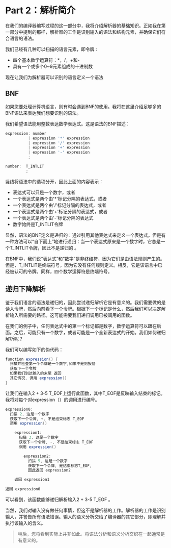 # Part 2：解析简介 

 在我们的编译器编写过程的这一部分中，我将介绍解析器的基础知识。正如我在第一部分中提到的那样，解析器的工作是识别输入的语法和结构元素，并确保它们符合语言的语法。 

 我们已经有几种可以扫描的语言元素，即令牌 :

* 四个基本数学运算符：*，/，+和-
* 具有一个或多个0~9元素组成的十进制数

 现在让我们为解析器可以识别的语言定义一个语法 

## BNF

 如果您要处理计算机语言，则有时会遇到BNF的使用。我将在这里介绍足够多的BNF语法来表达我们想要识别的语法。 

 我们希望语法能用整数表达数学表达式。这是语法的BNF描述： 

```C#
expression: number
          | expression '*' expression
          | expression '/' expression
          | expression '+' expression
          | expression '-' expression
          ;

number:  T_INTLIT
    	 ;
```

 竖线将语法中的选项分开，因此上面的内容表示：

* 表达式可以只是一个数字，或者
* 一个表达式是两个由'*'标记分隔的表达式，或者
* 一个表达式是两个由'/'标记分隔的表达式，或者
* 一个表达式是两个由'+'标记分隔的表达式，或者
* 一个表达式是两个由'-'标记分隔的表达式
* 数字始终是T_INTLIT令牌  

 显然，语法的BNF定义是递归的：通过引用其他表达式来定义一个表达式。但是有一种方法可以“自下而上”地进行递归：当一个表达式原来是一个数字时，它总是一个T_INTLIT令牌，因此不是递归的 。

 在BNF中，我们说“表达式”和“数字”是非终结符，因为它们是由语法规则产生的。但是，T_INTLIT是终端符号，因为它没有任何规则定义。相反，它是该语言中已经被认可的令牌。同样，四个数学运算符是终端符号。 

## 递归下降解析

鉴于我们语言的语法是递归的，因此尝试递归解析它是有意义的。我们需要做的是读入令牌，然后向前看下一个令牌。根据下一个标记是什么，然后我们可以决定解析输入所需要的路径。这可能需要我们递归调用已被调用的函数。

在我们的例子中，任何表达式中的第一个标记都是数字，数学运算符可以跟在后面。之后，可能只有一个数字，或者可能是一个全新表达式的开始。我们如何递归解析呢？

我们可以编写如下的伪代码：

```C#
function expression() {
  扫描并检查第一个令牌是一个数字,如果不是则报错
  获取下一个令牌
  如果我们到达输入的末尾 返回
  其它情况, 调用 expression()
}
```

 让我们在输入2 + 3-5 T_EOF上运行此函数，其中T_EOF是反映输入结束的标记。我将对每个对expression（）的调用进行编号。 

```C#
expression0:
  扫描 2, 这是一个数字
  获取下一个令牌, +, 不是结束标志 T_EOF
  调用 expression()

    expression1:
      扫描 3, 这是一个数字
      获取下一个令牌, -, 不是结束标志 T_EOF
      调用 expression()

        expression2:
          扫描 5, 这是一个数字
          获取下一个令牌, 是结束标志T_EOF, 
		  因此返回 expression2

    返回 expression1
              
返回 expression0

```

 可以看到，该函数能够递归解析输入2 + 3-5 T_EOF 。

当然，我们对输入没有做任何事情，但这不是解析器的工作。解析器的工作是识别输入，并警告所有语法错误。输入的语义分析交给了编译器的其它部分，即理解并执行该输入的含义。

> 稍后，您将看到实际上并非如此。将语法分析和语义分析交织在一起通常是有意义的。 

